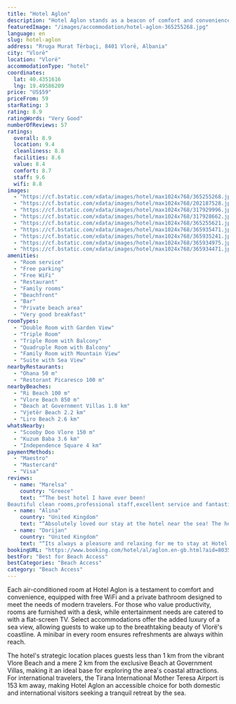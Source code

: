 ```yaml
---
title: "Hotel Aglon"
description: "Hotel Aglon stands as a beacon of comfort and convenience in Vlorë, merely a stone's throw away from the pristine Ri Beach."
featuredImage: "/images/accommodation/hotel-aglon-365255268.jpg"
language: en
slug: hotel-aglon
address: "Rruga Murat Tërbaçi, 8401 Vlorë, Albania"
city: "Vlorë"
location: "Vlorë"
accommodationType: "hotel"
coordinates:
  lat: 40.4351616
  lng: 19.49586209
price: "US$59"
priceFrom: 59
starRating: 3
rating: 8.9
ratingWords: "Very Good"
numberOfReviews: 57
ratings:
  overall: 8.9
  location: 9.4
  cleanliness: 8.8
  facilities: 8.6
  value: 8.4
  comfort: 8.7
  staff: 9.6
  wifi: 8.8
images:
  - "https://cf.bstatic.com/xdata/images/hotel/max1024x768/365255268.jpg?k=66924bcb8b8bdbba7024dc38cd315f8ed1774bac7daf7a0617224204dc2cf71e&o=&hp=1"
  - "https://cf.bstatic.com/xdata/images/hotel/max1024x768/202187528.jpg?k=ebbb4f7fe464b7ea905b3383b070c5a11a4a443199fedb2877eda053b2b7f863&o=&hp=1"
  - "https://cf.bstatic.com/xdata/images/hotel/max1024x768/317929996.jpg?k=6fb63c1e252a5d043d2c6f36a13f5703ac1eeed6de9be766f4f65b6b20c2fd9e&o=&hp=1"
  - "https://cf.bstatic.com/xdata/images/hotel/max1024x768/317928662.jpg?k=7ffda7c8c4bc7a956b4d0cf21d0461e318b946dc1f98e319b1bba13abf706dc5&o=&hp=1"
  - "https://cf.bstatic.com/xdata/images/hotel/max1024x768/365255621.jpg?k=e5903b2629c9d4db6bb49c6d13dc6af338e2e9a080abd9b7a57604c695532aaf&o=&hp=1"
  - "https://cf.bstatic.com/xdata/images/hotel/max1024x768/365935471.jpg?k=1565011c1e702f8613ce2f0350dcb950df867c1c39864315b7b92279eca4f33e&o=&hp=1"
  - "https://cf.bstatic.com/xdata/images/hotel/max1024x768/365935241.jpg?k=2b239f8320bfffa688be82d310a7a7c10ebc56ff298bbcf20e8fc973889433b7&o=&hp=1"
  - "https://cf.bstatic.com/xdata/images/hotel/max1024x768/365934975.jpg?k=33f4b3399ca7b69ff3955df97f2c71f4368c73426305ddf530324437cacf2ada&o=&hp=1"
  - "https://cf.bstatic.com/xdata/images/hotel/max1024x768/365934471.jpg?k=fbc17e08a5d0b739b8d163c4608b41266891c6bf8f37feb9c33da8e921d7ca37&o=&hp=1"
amenities:
  - "Room service"
  - "Free parking"
  - "Free WiFi"
  - "Restaurant"
  - "Family rooms"
  - "Beachfront"
  - "Bar"
  - "Private beach area"
  - "Very good breakfast"
roomTypes:
  - "Double Room with Garden View"
  - "Triple Room"
  - "Triple Room with Balcony"
  - "Quadruple Room with Balcony"
  - "Family Room with Mountain View"
  - "Suite with Sea View"
nearbyRestaurants:
  - "Ohana 50 m"
  - "Restorant Picaresco 100 m"
nearbyBeaches:
  - "Ri Beach 100 m"
  - "Vlore Beach 850 m"
  - "Beach at Government Villas 1.8 km"
  - "Vjetër Beach 2.2 km"
  - "Liro Beach 2.6 km"
whatsNearby:
  - "Scooby Doo Vlore 150 m"
  - "Kuzum Baba 3.6 km"
  - "Independence Square 4 km"
paymentMethods:
  - "Maestro"
  - "Mastercard"
  - "Visa"
reviews:
  - name: "Marelsa"
    country: "Greece"
    text: "“The best hotel I have ever been!
Beautiful clean rooms,professional staff,excellent service and fantastic view!A lovely place to visit for holidays.I would definitely recommend it to everyone.”"
  - name: "Alina"
    country: "United Kingdom"
    text: "“Absolutely loved our stay at the hotel near the sea! The hotel and the room was very clean , staff's hospitality exceeded our expectations, making our beachside retreat truly memorable. Can't wait to come back!\"”"
  - name: "Dorijan"
    country: "United Kingdom"
    text: "“Its always a pleasure and relaxing for me to stay at Hotel Aglon. If I need a break I will choose to stay there it offers everything. A special view a seaside front,delicious food, amazing staff friendly and helpful all the time.You will have all...”"
bookingURL: "https://www.booking.com/hotel/al/aglon.en-gb.html?aid=8035640"
bestFor: "Best for Beach Access"
bestCategories: "Beach Access"
category: "Beach Access"
---
```


Each air-conditioned room at Hotel Aglon is a testament to comfort and convenience, equipped with free WiFi and a private bathroom designed to meet the needs of modern travelers. For those who value productivity, rooms are furnished with a desk, while entertainment needs are catered to with a flat-screen TV. Select accommodations offer the added luxury of a sea view, allowing guests to wake up to the breathtaking beauty of Vlorë's coastline. A minibar in every room ensures refreshments are always within reach.

The hotel's strategic location places guests less than 1 km from the vibrant Vlore Beach and a mere 2 km from the exclusive Beach at Government Villas, making it an ideal base for exploring the area's coastal attractions. For international travelers, the Tirana International Mother Teresa Airport is 153 km away, making Hotel Aglon an accessible choice for both domestic and international visitors seeking a tranquil retreat by the sea.